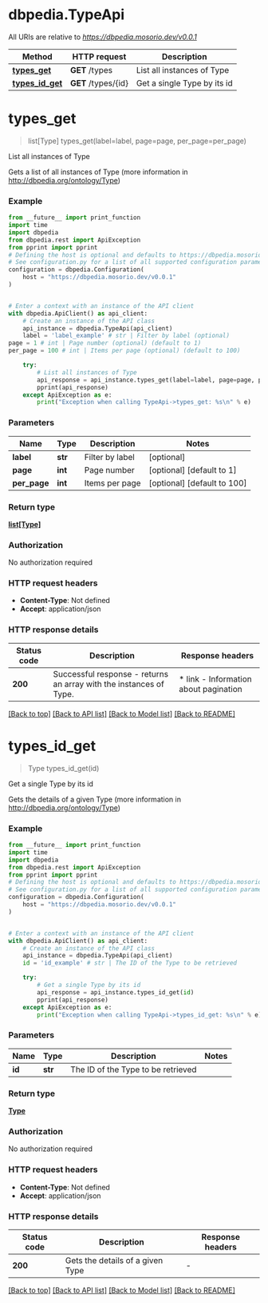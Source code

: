 # dbpedia.TypeApi

All URIs are relative to *https://dbpedia.mosorio.dev/v0.0.1*

Method | HTTP request | Description
------------- | ------------- | -------------
[**types_get**](TypeApi.md#types_get) | **GET** /types | List all instances of Type
[**types_id_get**](TypeApi.md#types_id_get) | **GET** /types/{id} | Get a single Type by its id


# **types_get**
> list[Type] types_get(label=label, page=page, per_page=per_page)

List all instances of Type

Gets a list of all instances of Type (more information in http://dbpedia.org/ontology/Type)

### Example

```python
from __future__ import print_function
import time
import dbpedia
from dbpedia.rest import ApiException
from pprint import pprint
# Defining the host is optional and defaults to https://dbpedia.mosorio.dev/v0.0.1
# See configuration.py for a list of all supported configuration parameters.
configuration = dbpedia.Configuration(
    host = "https://dbpedia.mosorio.dev/v0.0.1"
)


# Enter a context with an instance of the API client
with dbpedia.ApiClient() as api_client:
    # Create an instance of the API class
    api_instance = dbpedia.TypeApi(api_client)
    label = 'label_example' # str | Filter by label (optional)
page = 1 # int | Page number (optional) (default to 1)
per_page = 100 # int | Items per page (optional) (default to 100)

    try:
        # List all instances of Type
        api_response = api_instance.types_get(label=label, page=page, per_page=per_page)
        pprint(api_response)
    except ApiException as e:
        print("Exception when calling TypeApi->types_get: %s\n" % e)
```

### Parameters

Name | Type | Description  | Notes
------------- | ------------- | ------------- | -------------
 **label** | **str**| Filter by label | [optional] 
 **page** | **int**| Page number | [optional] [default to 1]
 **per_page** | **int**| Items per page | [optional] [default to 100]

### Return type

[**list[Type]**](Type.md)

### Authorization

No authorization required

### HTTP request headers

 - **Content-Type**: Not defined
 - **Accept**: application/json

### HTTP response details
| Status code | Description | Response headers |
|-------------|-------------|------------------|
**200** | Successful response - returns an array with the instances of Type. |  * link - Information about pagination <br>  |

[[Back to top]](#) [[Back to API list]](../README.md#documentation-for-api-endpoints) [[Back to Model list]](../README.md#documentation-for-models) [[Back to README]](../README.md)

# **types_id_get**
> Type types_id_get(id)

Get a single Type by its id

Gets the details of a given Type (more information in http://dbpedia.org/ontology/Type)

### Example

```python
from __future__ import print_function
import time
import dbpedia
from dbpedia.rest import ApiException
from pprint import pprint
# Defining the host is optional and defaults to https://dbpedia.mosorio.dev/v0.0.1
# See configuration.py for a list of all supported configuration parameters.
configuration = dbpedia.Configuration(
    host = "https://dbpedia.mosorio.dev/v0.0.1"
)


# Enter a context with an instance of the API client
with dbpedia.ApiClient() as api_client:
    # Create an instance of the API class
    api_instance = dbpedia.TypeApi(api_client)
    id = 'id_example' # str | The ID of the Type to be retrieved

    try:
        # Get a single Type by its id
        api_response = api_instance.types_id_get(id)
        pprint(api_response)
    except ApiException as e:
        print("Exception when calling TypeApi->types_id_get: %s\n" % e)
```

### Parameters

Name | Type | Description  | Notes
------------- | ------------- | ------------- | -------------
 **id** | **str**| The ID of the Type to be retrieved | 

### Return type

[**Type**](Type.md)

### Authorization

No authorization required

### HTTP request headers

 - **Content-Type**: Not defined
 - **Accept**: application/json

### HTTP response details
| Status code | Description | Response headers |
|-------------|-------------|------------------|
**200** | Gets the details of a given Type |  -  |

[[Back to top]](#) [[Back to API list]](../README.md#documentation-for-api-endpoints) [[Back to Model list]](../README.md#documentation-for-models) [[Back to README]](../README.md)

